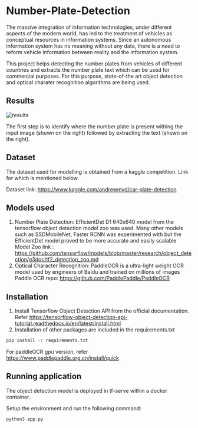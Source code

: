 # Number-Plate-Detection

The massive integration of information technologies, under different aspects of the modern world, has led to the treatment of vehicles as conceptual resources in information systems. Since an autonomous information system has no meaning without any data, there is a need to reform vehicle information between reality and the information system.

This project helps detecting the number plates from vehicles of different countries and extracts the number plate text which can be used for commercial purposes. For this purpose, state-of-the art object detection and optical charater recognition algorithms are being used.

## Results

![results](https://user-images.githubusercontent.com/34036465/139430083-3772bf1f-cf2a-4b04-bc8a-d985eee641a8.png)

The first step is to identify where the number plate is present withing the input image (shown on the right) followed by extracting the text (shown on the right).

## Dataset
The dataset used for modelling is obtained from a kaggle competition. Link for which is mentioned below.

Dataset link: https://www.kaggle.com/andrewmvd/car-plate-detection

## Models used

1. Number Plate Detection: EfficientDet D1 640x640 model from the tensorflow object detection model zoo was used. Many other models such as SSDMobileNet, Faster RCNN was experimented with but the EfficientDet model proved to be more accurate and easily scalable 
     Model Zoo link : https://github.com/tensorflow/models/blob/master/research/object_detection/g3doc/tf2_detection_zoo.md
2. Optical Character Recognition: PaddleOCR is a ultra-light weight OCR model used by engineers of Baidu and trained on millions of images
     Paddle OCR repo: https://github.com/PaddlePaddle/PaddleOCR
     
## Installation

1. Install Tensorflow Object Detection API from the official documentation. Refer https://tensorflow-object-detection-api-tutorial.readthedocs.io/en/latest/install.html
2. Installation of other packages are included in the requirements.txt    
```bash
pip install -r requirements.txt
```
   For paddleOCR gpu version, refer https://www.paddlepaddle.org.cn/install/quick

## Running application

The object detection model is deployed in tf-serve within a docker container. 

Setup the environment and run the following command:
```bash
python3 app.py
```
     
     
 

